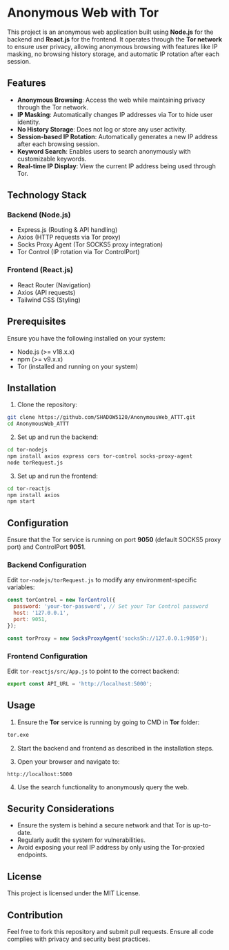 # Anonymous Web with Tor

This project is an anonymous web application built using **Node.js** for the backend and **React.js** for the frontend. It operates through the **Tor network** to ensure user privacy, allowing anonymous browsing with features like IP masking, no browsing history storage, and automatic IP rotation after each session.

## Features

- **Anonymous Browsing**: Access the web while maintaining privacy through the Tor network.
- **IP Masking**: Automatically changes IP addresses via Tor to hide user identity.
- **No History Storage**: Does not log or store any user activity.
- **Session-based IP Rotation**: Automatically generates a new IP address after each browsing session.
- **Keyword Search**: Enables users to search anonymously with customizable keywords.
- **Real-time IP Display**: View the current IP address being used through Tor.

## Technology Stack

### Backend (Node.js)
- Express.js (Routing & API handling)
- Axios (HTTP requests via Tor proxy)
- Socks Proxy Agent (Tor SOCKS5 proxy integration)
- Tor Control (IP rotation via Tor ControlPort)

### Frontend (React.js)
- React Router (Navigation)
- Axios (API requests)
- Tailwind CSS (Styling)

## Prerequisites

Ensure you have the following installed on your system:

- Node.js (>= v18.x.x)
- npm (>= v9.x.x)
- Tor (installed and running on your system)

## Installation

1. Clone the repository:

```bash
git clone https://github.com/SHADOW5120/AnonymousWeb_ATTT.git
cd AnonymousWeb_ATTT
```

2. Set up and run the backend:

```bash
cd tor-nodejs
npm install axios express cors tor-control socks-proxy-agent
node torRequest.js
```

3. Set up and run the frontend:

```bash
cd tor-reactjs
npm install axios
npm start
```

## Configuration

Ensure that the Tor service is running on port **9050** (default SOCKS5 proxy port) and ControlPort **9051**.

### Backend Configuration

Edit `tor-nodejs/torRequest.js` to modify any environment-specific variables:

```javascript
const torControl = new TorControl({
  password: 'your-tor-password', // Set your Tor Control password
  host: '127.0.0.1',
  port: 9051,
});

const torProxy = new SocksProxyAgent('socks5h://127.0.0.1:9050');
```

### Frontend Configuration

Edit `tor-reactjs/src/App.js` to point to the correct backend:

```javascript
export const API_URL = 'http://localhost:5000';
```

## Usage

1. Ensure the **Tor** service is running by going to CMD in **Tor** folder:

```bash
tor.exe
```

2. Start the backend and frontend as described in the installation steps.

3. Open your browser and navigate to:

```
http://localhost:5000
```

4. Use the search functionality to anonymously query the web.

## Security Considerations

- Ensure the system is behind a secure network and that Tor is up-to-date.
- Regularly audit the system for vulnerabilities.
- Avoid exposing your real IP address by only using the Tor-proxied endpoints.

## License

This project is licensed under the MIT License.

## Contribution

Feel free to fork this repository and submit pull requests. Ensure all code complies with privacy and security best practices.

